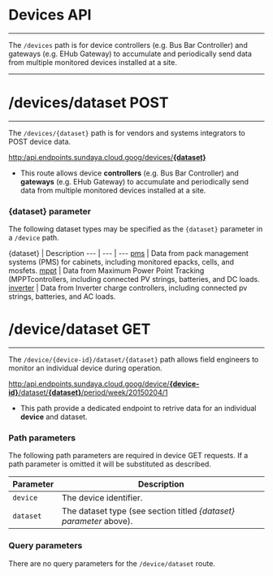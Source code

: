 # Devices API
---

The `/devices` path is for device controllers (e.g. Bus Bar Controller) and gateways (e.g. EHub Gateway) to accumulate and periodically send data from multiple monitored devices installed at a site.

---


# /devices/dataset POST
---

The `/devices/{dataset}` path is for vendors and systems integrators to POST device data.

[http:/api.endpoints.sundaya.cloud.goog/devices/**{dataset}**](http:/api.endpoints.sundaya.cloud.goog/devices/dataset/pms)

- This route allows device **controllers** (e.g. Bus Bar Controller) and **gateways** (e.g. EHub Gateway) to accumulate and periodically send data from multiple monitored devices installed at a site.

### {dataset} parameter ###

The following dataset types may be specified as the `{dataset}` parameter in a `/device` path.

{dataset} | Description
--- | --- | --- 
[pms](https://endpointsportal.sundaya.cloud.goog/docs/api.endpoints.sundaya.cloud.goog/0/c/Implementation/Device%20Datasets/pms%20Dataset) | Data from pack management systems (PMS) for cabinets, including monitored epacks, cells, and mosfets.
[mppt](https://endpointsportal.sundaya.cloud.goog/docs/api.endpoints.sundaya.cloud.goog/0/c/Implementation/Device%20Datasets/mppt%20Dataset) | Data from Maximum Power Point Tracking (MPPTcontrollers, including connected PV strings, batteries, and DC loads.
[inverter](https://endpointsportal.sundaya.cloud.goog/docs/api.endpoints.sundaya.cloud.goog/0/c/Implementation/Device%20Datasets/inverter%20Dataset) | Data from Inverter charge controllers, including connected pv strings, batteries, and AC loads.



# /device/dataset GET
---

The `/device/{device-id}/dataset/{dataset}` path allows field engineers to monitor an individual device during operation.
 
 [http:/api.endpoints.sundaya.cloud.goog/device/**{device-id}**/dataset/**{dataset}**/period/week/20150204/1](http:/api.endpoints.sundaya.cloud.goog/device/BBC-PR1202-999/dataset/BBC-MPPT/period/week/20150204/1)

- This path provide a dedicated endpoint to retrive data for an individual **device** and dataset. 

### Path parameters

The following path parameters are required in device GET requests. If a path parameter is omitted it will be substituted as described.    

Parameter | Description 
--- | --- 
`device` | The device identifier. 
`dataset` | The dataset type (see section titled _{dataset} parameter_ above). 

### Query parameters
There are no query parameters for the `/device/dataset` route.
